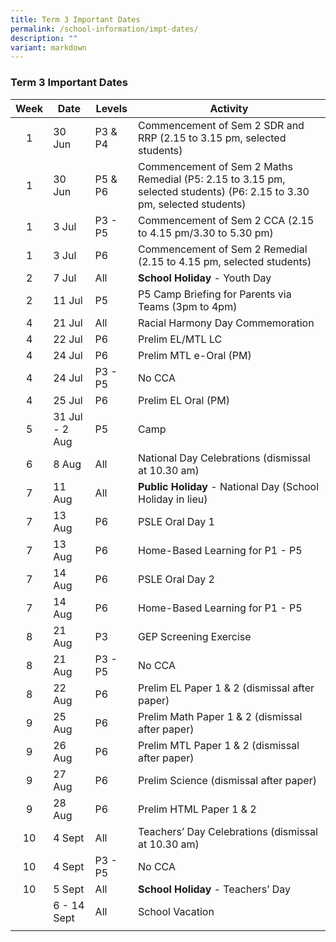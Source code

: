 ```yaml
---
title: Term 3 Important Dates
permalink: /school-information/impt-dates/
description: ""
variant: markdown
---
```

### Term 3 Important Dates

| Week | Date | Levels | Activity |
|:---:| -------- | --- | --- |
| 1 | 30 Jun | P3 & P4 | Commencement of Sem 2 SDR and RRP (2.15 to 3.15 pm, selected students) |
| 1 | 30 Jun | P5 & P6 | Commencement of Sem 2 Maths Remedial (P5: 2.15 to 3.15 pm, selected students) (P6: 2.15 to 3.30 pm, selected students) |
| 1 | 3 Jul | P3 - P5 | Commencement of Sem 2 CCA (2.15 to 4.15 pm/3.30 to 5.30 pm) |
| 1 | 3 Jul | P6 | Commencement of Sem 2 Remedial (2.15 to 4.15 pm, selected students) |
| 2 | 7 Jul | All | **School Holiday** - Youth Day |
| 2 | 11 Jul | P5 | P5 Camp Briefing for Parents via Teams (3pm to 4pm) |
| 4 | 21 Jul | All | Racial Harmony Day Commemoration |
| 4 | 22 Jul | P6 | Prelim EL/MTL LC |
| 4 | 24 Jul | P6 | Prelim MTL e-Oral (PM) |
| 4 | 24 Jul | P3 - P5 | No CCA |
| 4 | 25 Jul | P6 | Prelim EL Oral (PM) |
| 5 | 31 Jul - 2 Aug | P5 | Camp |
| 6 | 8 Aug | All | National Day Celebrations (dismissal at 10.30 am) |
| 7 | 11 Aug | All | **Public Holiday** - National Day (School Holiday in lieu) |
| 7 | 13 Aug | P6 | PSLE Oral Day 1 |
| 7 | 13 Aug | P6 | Home-Based Learning for P1 - P5 |
| 7 | 14 Aug | P6 | PSLE Oral Day 2 |
| 7 | 14 Aug | P6 | Home-Based Learning for P1 - P5 |
| 8 | 21 Aug | P3 | GEP Screening Exercise |
| 8 | 21 Aug | P3 - P5 | No CCA |
| 8 | 22 Aug | P6 | Prelim EL Paper 1 & 2 (dismissal after paper) |
| 9 | 25 Aug | P6 | Prelim Math Paper 1 & 2 (dismissal after paper) |
| 9 | 26 Aug | P6 | Prelim MTL Paper 1 & 2 (dismissal after paper) |
| 9 | 27 Aug | P6 | Prelim Science (dismissal after paper) |
| 9 | 28 Aug | P6 | Prelim HTML Paper 1 & 2 |
| 10 | 4 Sept | All | Teachers’ Day Celebrations (dismissal at 10.30 am) |
| 10 | 4 Sept | P3 - P5 | No CCA |
| 10 | 5 Sept | All | **School Holiday** - Teachers’ Day |
|  | 6 - 14 Sept | All | School Vacation |
|  |  |  |  |